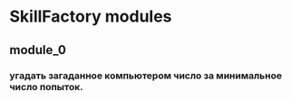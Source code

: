 # SkillFactory modules
## module_0
### угадать загаданное компьютером число за минимальное число попыток.